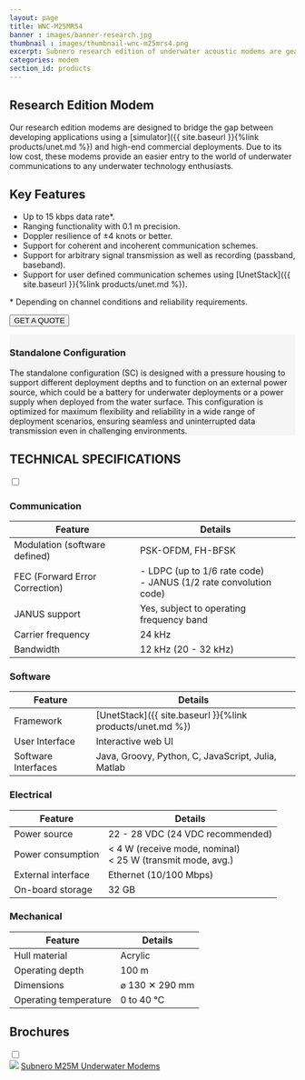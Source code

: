 ```yaml
---
layout: page
title: WNC-M25MRS4
banner : images/banner-research.jpg
thumbnail : images/thumbnail-wnc-m25mrs4.png
excerpt: Subnero research edition of underwater acoustic modems are geared towards academic researchers and underwater technology enthusiasts.
categories: modem
section_id: products
---
```


## Research Edition Modem

Our research edition modems are designed to bridge the gap between developing applications using a [simulator]({{ site.baseurl }}{%link products/unet.md %}) and high-end commercial deployments. Due to its low cost, these modems provide an easier entry to the world of underwater communications to any underwater technology enthusiasts.

## Key Features

- Up to 15 kbps data rate\*.
- Ranging functionality with 0.1 m precision.
- Doppler resilience of ±4 knots or better.
- Support for coherent and incoherent communication schemes.
- Support for arbitrary signal transmission as well as recording (passband, baseband).
- Support for user defined communication schemes using [UnetStack]({{ site.baseurl }}{%link products/unet.md %}).

\* Depending on channel conditions and reliability requirements.

<a href="mailto:sales@subnero.com"><button type="button">GET A QUOTE</button></a>

<div class='full' style='background: #f5f5f5'>

  <div class ='media product' >
    <img class = "align-self-start mr-3" alt="" src="{{site.baseurl}}/images/boxart-wnc-m25mrs4.png"/>
    <div class='media-body product product-content'>
    <h3 style="text-transform: none;" id="surface">Standalone Configuration</h3>
        <p>The standalone configuration (SC) is designed with a pressure housing to support different deployment depths and to function on an external power source, which could be a battery for underwater deployments or a power supply when deployed from the water surface. This configuration is optimized for maximum flexibility and reliability in a wide range of deployment scenarios, ensuring seamless and uninterrupted data transmission even in challenging environments.</p>
    </div>
  </div>
</div>

<div class='two spacing'></div>

<div class='wrap-collapsible'>
<h2 style="text-transform: none;" id="r_techspec">TECHNICAL SPECIFICATIONS</h2>
<input id ='tech-specs' class='toggle' type='checkbox'>
<label class='lbl-toggle' for='tech-specs'></label>
<div class='collapsible-content' markdown="1">

### Communication

| Feature                                | Details                                   |
| -------------------------------------- | ----------------------------------------- |
| Modulation (software defined)          | PSK-OFDM, FH-BFSK                         |
| FEC (Forward Error Correction)         | - LDPC (up to 1/6 rate code)<br>- JANUS (1/2 rate convolution code)|
| JANUS support                          | Yes, subject to operating frequency band  |
| Carrier frequency                      | 24 kHz                                    |
| Bandwidth                              | 12 kHz (20 - 32 kHz)                      |

### Software

| Feature                                | Details                                   |
| -------------------------------------- | ----------------------------------------- |
| Framework                              | [UnetStack]({{ site.baseurl }}{%link products/unet.md %})|
| User Interface                         | Interactive web UI                        |
| Software Interfaces                    | Java, Groovy, Python, C, JavaScript, Julia, Matlab|

### Electrical

| Feature                                | Details                                   |
| -------------------------------------- | ----------------------------------------- |
| Power source                           | 22 - 28 VDC (24 VDC recommended)          |
| Power consumption                      | < 4 W (receive mode, nominal)<br>< 25 W (transmit mode, avg.)|
| External interface                     | Ethernet (10/100 Mbps)                    |
| On-board storage                       | 32 GB                                     |

### Mechanical

| Feature                                | Details                                   |
| -------------------------------------- | ----------------------------------------- |
| Hull material                          | Acrylic                                   |
| Operating depth                        | 100 m                                     |
| Dimensions                             | ⌀ 130 ✕ 290 mm                            |
| Operating temperature                  | 0 to 40 °C                                |

</div>
</div>

<div class='wrap-collapsible'>
  <h2>Brochures</h2>
  <input id ='compatibility' class='toggle' type='checkbox'>
  <label class='lbl-toggle' for='compatibility'></label>
  <div class='collapsible-content'>
<div class="brochure-container">
  <a href="{{site.baseurl}}/brochures/Subnero-MF-Modems.pdf" target="_blank"><img class="brochure-thumb" src="{{site.baseurl}}/brochures/modem4.jpg"></a>
  <a href="{{site.baseurl}}/brochures/Subnero-MF-Modems.pdf" target="_blank">Subnero M25M Underwater Modems</a>
</div>
</div>
